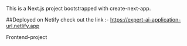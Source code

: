 This is a Next.js project bootstrapped with create-next-app.

##Deployed on Netify
check out the link :- https://expert-ai-application-url.netlify.app

Frontend-project

